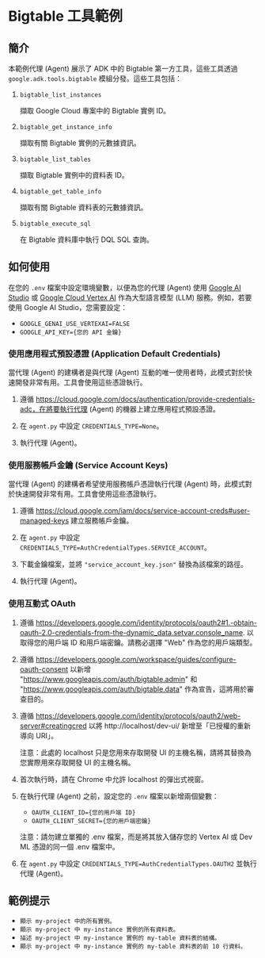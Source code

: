# Bigtable 工具範例

## 簡介

本範例代理 (Agent) 展示了 ADK 中的 Bigtable 第一方工具，這些工具透過 `google.adk.tools.bigtable` 模組分發。這些工具包括：

1.  `bigtable_list_instances`

    擷取 Google Cloud 專案中的 Bigtable 實例 ID。

2.  `bigtable_get_instance_info`

    擷取有關 Bigtable 實例的元數據資訊。

3.  `bigtable_list_tables`

    擷取 Bigtable 實例中的資料表 ID。

4.  `bigtable_get_table_info`

    擷取有關 Bigtable 資料表的元數據資訊。

5.  `bigtable_execute_sql`

    在 Bigtable 資料庫中執行 DQL SQL 查詢。

## 如何使用

在您的 `.env` 檔案中設定環境變數，以便為您的代理 (Agent) 使用 [Google AI Studio](https://google.github.io/adk-docs/get-started/quickstart/#gemini---google-ai-studio) 或 [Google Cloud Vertex AI](https://google.github.io/adk-docs/get-started/quickstart/#gemini---google-cloud-vertex-ai) 作為大型語言模型 (LLM) 服務。例如，若要使用 Google AI Studio，您需要設定：

*   `GOOGLE_GENAI_USE_VERTEXAI=FALSE`
*   `GOOGLE_API_KEY={您的 API 金鑰}`

### 使用應用程式預設憑證 (Application Default Credentials)

當代理 (Agent) 的建構者是與代理 (Agent) 互動的唯一使用者時，此模式對於快速開發非常有用。工具會使用這些憑證執行。

1.  遵循 https://cloud.google.com/docs/authentication/provide-credentials-adc，在將要執行代理 (Agent) 的機器上建立應用程式預設憑證。

2.  在 `agent.py` 中設定 `CREDENTIALS_TYPE=None`。

3.  執行代理 (Agent)。

### 使用服務帳戶金鑰 (Service Account Keys)

當代理 (Agent) 的建構者希望使用服務帳戶憑證執行代理 (Agent) 時，此模式對於快速開發非常有用。工具會使用這些憑證執行。

1.  遵循 https://cloud.google.com/iam/docs/service-account-creds#user-managed-keys 建立服務帳戶金鑰。

2.  在 `agent.py` 中設定 `CREDENTIALS_TYPE=AuthCredentialTypes.SERVICE_ACCOUNT`。

3.  下載金鑰檔案，並將 `"service_account_key.json"` 替換為該檔案的路徑。

4.  執行代理 (Agent)。

### 使用互動式 OAuth

1.  遵循 https://developers.google.com/identity/protocols/oauth2#1.-obtain-oauth-2.0-credentials-from-the-dynamic_data.setvar.console_name. 以取得您的用戶端 ID 和用戶端密鑰。請務必選擇 "Web" 作為您的用戶端類型。

2.  遵循 https://developers.google.com/workspace/guides/configure-oauth-consent 以新增 "https://www.googleapis.com/auth/bigtable.admin" 和 "https://www.googleapis.com/auth/bigtable.data" 作為宣告，這將用於審查目的。

3.  遵循 https://developers.google.com/identity/protocols/oauth2/web-server#creatingcred 以將 http://localhost/dev-ui/ 新增至「已授權的重新導向 URI」。

    注意：此處的 localhost 只是您用來存取開發 UI 的主機名稱，請將其替換為您實際用來存取開發 UI 的主機名稱。

4.  首次執行時，請在 Chrome 中允許 localhost 的彈出式視窗。

5.  在執行代理 (Agent) 之前，設定您的 `.env` 檔案以新增兩個變數：

    *   `OAUTH_CLIENT_ID={您的用戶端 ID}`
    *   `OAUTH_CLIENT_SECRET={您的用戶端密鑰}`

    注意：請勿建立單獨的 .env 檔案，而是將其放入儲存您的 Vertex AI 或 Dev ML 憑證的同一個 .env 檔案中。

6.  在 `agent.py` 中設定 `CREDENTIALS_TYPE=AuthCredentialTypes.OAUTH2` 並執行代理 (Agent)。

## 範例提示

*   `顯示 my-project 中的所有實例。`
*   `顯示 my-project 中 my-instance 實例的所有資料表。`
*   `描述 my-project 中 my-instance 實例的 my-table 資料表的結構。`
*   `顯示 my-project 中 my-instance 實例的 my-table 資料表的前 10 行資料。`
